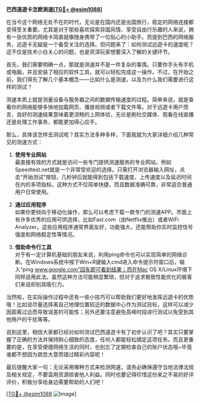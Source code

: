 **巴西遠遊卡怎麽測速[[TG💪+ @esim1088](https://t.me/s/esim1088)]**

在当今这个网络无处不在的时代，无论是在国内还是出国旅行，稳定的网络连接都变得至关重要。尤其是对于那些喜欢探索异国风情、享受自由行乐趣的人来说，拥有一张优质的网络卡简直就像随身携带了一位贴心的小助手。而提到巴西的网络服务，远遊卡无疑是一个备受关注的选择。但问题来了：如何测试远遊卡的速度呢？这不仅是技术小白关心的问题，也是资深玩家想要深入了解的关键环节。

首先，我们需要明确一点，那就是测速并不是一件复杂的事情。只要你手头有手机或电脑，并且安装了相应的软件工具，就可以轻松完成这一操作。不过，在开始之前，我们得先了解几个基本概念——比如什么是测速，以及为什么我们需要进行这样的测试？

测速本质上就是测量设备与服务器之间的数据传输速度的过程。简单来说，就是查看你的网络能够多快地加载网页、播放视频或者下载文件等。对于远遊卡用户而言，良好的测速结果意味着更流畅的上网体验，无论是刷社交媒体、观看在线直播还是处理工作事务，都能更加得心应手。

那么，具体该怎样去测试呢？其实方法多种多样，下面我就为大家详细介绍几种常见的测速方式：

1. **使用专业网站**  
   最直接有效的方式就是访问一些专门提供测速服务的专业网站。例如Speedtest.net就是一个非常受欢迎的选择。只需打开浏览器输入网址，点击“开始测试”按钮，几秒钟后就能得到包括下载速度、上传速度以及延迟时间在内的多项指标。这种方式不仅简单快捷，而且数据准确可靠，非常适合普通用户日常使用。

2. **通过应用程序**  
   如果你更倾向于移动化操作，那么可以考虑下载一款专门的测速APP。市面上有许多优秀的应用可供选择，比如Fast.com（由Netflix推出）或者WiFi Analyzer。这些应用程序通常界面友好，功能强大，还能帮助你实时监控信号强度和网络稳定性等情况。

3. **借助命令行工具**  
   对于有一定计算机基础的朋友来说，利用ping命令也可以实现简单的网络诊断。在Windows系统中按下Win+R键输入cmd进入命令提示符窗口后，输入“ping www.google.com”回车即可看到结果；而在Mac OS X/Linux环境下同样适用此法。虽然这种方法可能稍显繁琐，但对于追求极致性能优化的极客们来说却别具吸引力。

当然啦，在实际操作过程中还有一些小技巧可以帮助我们更好地发挥远遊卡的优势哦！比如说尽量选择离自己地理位置较近的数据中心作为测试目标，这样可以减少因距离过远而导致误差的可能性；另外还要注意避免高峰时段进行测试以免受到其他用户的干扰等等。

说到这里，相信大家都已经对如何测试巴西遠遊卡有了初步认识了吧？其实只要掌握了正确的方法并保持耐心细致的态度，任何人都能轻松搞定这项任务。而且更重要的是，在享受便捷网络生活的同时，也别忘了定期检查自己的账户状态哦~毕竟谁都不想因为疏忽大意而错过精彩内容呢！

最后提醒大家一句：无论采用哪种方式来检测网速，请务必确保遵守当地法律法规及相关规定，不要滥用资源损害他人利益。同时也要记得珍惜这份来之不易的好评评价，积极分享给身边需要帮助的人们吧！

[[TG💪+ @esim1088](https://t.me/s/esim1088) ![Image](https://i.postimg.cc/4NQfJmqS/Snipaste-2025-05-13-00-14-12.png)]